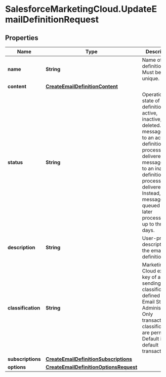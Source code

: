 # SalesforceMarketingCloud.UpdateEmailDefinitionRequest

## Properties
Name | Type | Description | Notes
------------ | ------------- | ------------- | -------------
**name** | **String** | Name of the definition. Must be unique. | [optional] 
**content** | [**CreateEmailDefinitionContent**](CreateEmailDefinitionContent.md) |  | [optional] 
**status** | **String** | Operational state of the definition: active, inactive, or deleted. A message sent to an active definition is processed and delivered. A message sent to an inactive definition isn’t processed or delivered. Instead, the message is queued for later processing for up to three days. | [optional] 
**description** | **String** | User-provided description of the email definition. | [optional] 
**classification** | **String** | Marketing Cloud external key of a sending classification defined in Email Studio Administration. Only transactional classifications are permitted. Default is default transactional. | [optional] 
**subscriptions** | [**CreateEmailDefinitionSubscriptions**](CreateEmailDefinitionSubscriptions.md) |  | [optional] 
**options** | [**CreateEmailDefinitionOptionsRequest**](CreateEmailDefinitionOptionsRequest.md) |  | [optional] 


